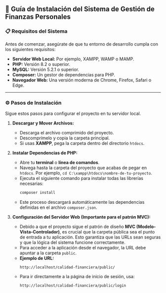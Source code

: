 ## 🚀 Guía de Instalación del Sistema de Gestión de Finanzas Personales

### 📋 Requisitos del Sistema
Antes de comenzar, asegúrate de que tu entorno de desarrollo cumpla con los siguientes requisitos:
* **Servidor Web Local:** Por ejemplo, XAMPP, WAMP o MAMP.
* **PHP:** Versión 8.2 o superior.
* **MySQL:** Versión 5.2.1 o superior.
* **Composer:** Un gestor de dependencias para PHP.
* **Navegador Web:** Una versión moderna de Chrome, Firefox, Safari o Edge.

---

### ⚙️ Pasos de Instalación
Sigue estos pasos para configurar el proyecto en tu servidor local.

1.  **Descargar y Mover Archivos:**
    * Descarga el archivo comprimido del proyecto.
    * Descomprímelo y copia la carpeta principal.
    * Si usas **XAMPP**, pega la carpeta dentro del directorio `htdocs`.

2.  **Instalar Dependencias de PHP:**
    * Abre tu **terminal** o **línea de comandos**.
    * Navega hasta la carpeta del proyecto que acabas de pegar en `htdocs`. Por ejemplo, `cd C:\xampp\htdocs\nombre-de-tu-proyecto`.
    * Ejecuta el siguiente comando para instalar todas las librerías necesarias:
        ```bash
        composer install
        ```
    * Este proceso descargará automáticamente las dependencias definidas en el archivo `composer.json`.

3.  **Configuración del Servidor Web (Importante para el patrón MVC):**
    * Debido a que el proyecto sigue el patrón de diseño **MVC (Modelo-Vista-Controlador)**, es crucial que la carpeta pública sea el punto de entrada a tu aplicación. Esto garantiza que las URLs sean seguras y que la lógica del sistema funcione correctamente.
    * Para acceder a la aplicación desde el navegador, la URL debe apuntar a la carpeta `public`.
    * **Ejemplo de URL:**
        ```url
        http://localhost/calidad-financiera/public/
        ```
    * Para ir directamente a la página de inicio de sesión, usa:
        ```url
        http://localhost/calidad-financiera/public/login
        ```